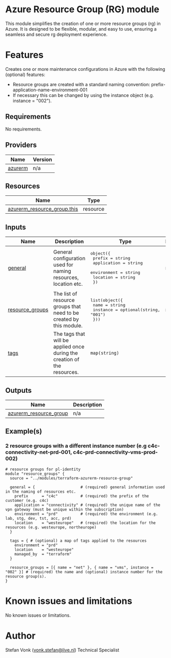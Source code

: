 <!-- BEGIN_TF_DOCS -->
# Azure Resource Group (RG) module

This module simplifies the creation of one or more resource groups (rg) in Azure. It is designed to be flexible, modular, and easy to use, ensuring a seamless and secure rg deployment experience.

# Features

Creates one or more maintenance configurations in Azure with the following (optional) features:

- Resource groups are created with a standard naming convention: prefix-application-name-environment-001
- If necessary this can be changed by using the instance object (e.g. instance = "002").

## Requirements

No requirements.

## Providers

| Name | Version |
|------|---------|
| <a name="provider_azurerm"></a> [azurerm](#provider\_azurerm) | n/a |

## Resources

| Name | Type |
|------|------|
| [azurerm_resource_group.this](https://registry.terraform.io/providers/hashicorp/azurerm/latest/docs/resources/resource_group) | resource |

## Inputs

| Name | Description | Type | Default | Required |
|------|-------------|------|---------|:--------:|
| <a name="input_general"></a> [general](#input\_general) | General configuration used for naming resources, location etc. | <pre>object({<br>    prefix      = string<br>    application = string<br>    environment = string<br>    location    = string<br>  })</pre> | n/a | yes |
| <a name="input_resource_groups"></a> [resource\_groups](#input\_resource\_groups) | The list of resource groups that need to be created by this module. | <pre>list(object({<br>    name     = string<br>    instance = optional(string, "001")<br>  }))</pre> | n/a | yes |
| <a name="input_tags"></a> [tags](#input\_tags) | The tags that will be applied once during the creation of the resources. | `map(string)` | `{}` | no |

## Outputs

| Name | Description |
|------|-------------|
| <a name="output_azurerm_resource_group"></a> [azurerm\_resource\_group](#output\_azurerm\_resource\_group) | n/a |

## Example(s)

### 2 resource groups with a different instance number (e.g c4c-connectivity-net-prd-001, c4c-prd-connectivity-vms-prod-002)

```hcl
# resource groups for pl-identity
module "resource_groups" {
  source = "../modules/terraform-azurerm-resource-group"

  general = {                    # (required) general information used in the naming of resources etc.
    prefix      = "c4c"          # (required) the prefix of the customer (e.g. c4c)
    application = "connectivity" # (required) the unique name of the vpn gateway (must be unique within the subscription)
    environment = "prd"          # (required) the environment (e.g. lab, stg, dev, tst, acc, prd)
    location    = "westeurope"   # (required) the location for the resources (e.g. westeurope, northeurope)
  }

  tags = { # (optional) a map of tags applied to the resources
    environment = "prd"
    location    = "westeurope"
    managed_by  = "terraform"
  }

  resource_groups = [{ name = "net" }, { name = "vms", instance = "002" }] # (required) the name and (optional) instance number for the resource group(s).
}
```

# Known issues and limitations

No known issues or limitations.

# Author

Stefan Vonk (vonk.stefan@live.nl) Technical Specialist
<!-- END_TF_DOCS -->